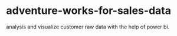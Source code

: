# adventure-works-for-sales-data
analysis and visualize customer raw data with the help of power bi. 
